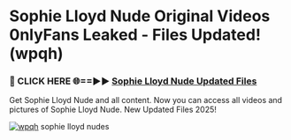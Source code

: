 # Sophie Lloyd Nude Original Videos 0nlyFans Leaked - Files Updated! (wpqh)

<h3>🔴 CLICK HERE 🌐==►► <a href="https://tinyurl.com/yrmya6cz" rel="nofollow">Sophie Lloyd Nude Updated Files</a></h3>

Get Sophie Lloyd Nude and all content. Now you can access all videos and pictures of Sophie Lloyd Nude. New Updated Files 2025!

[![wpqh](https://i.imgur.com/FMdXYCs.gif)](https://tinyurl.com/yrmya6cz)
sophie lloyd nudes